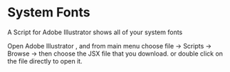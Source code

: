 # System Fonts
A Script for Adobe Illustrator shows all of your system fonts

Open Adobe Illustrator , and from main menu choose file -> Scripts -> Browse -> then choose the JSX file that you download.
or double click on the file directly to open it.

